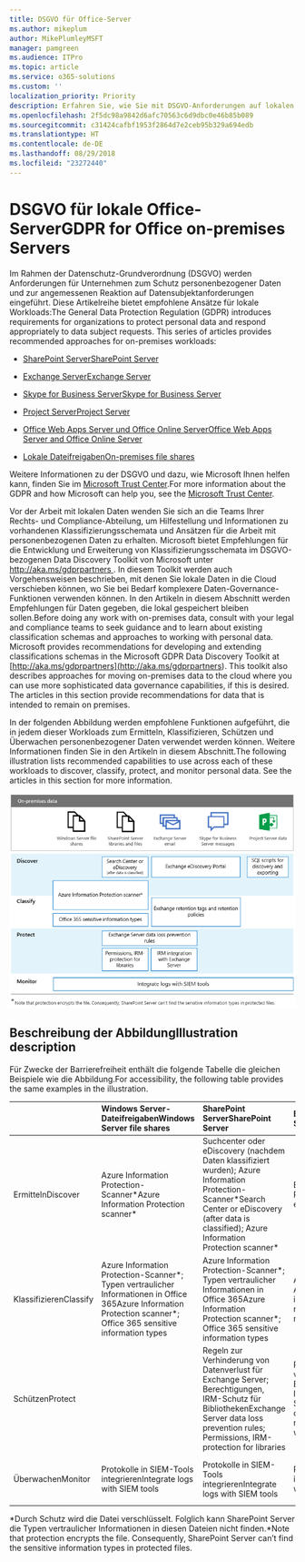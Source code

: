 ```yaml
---
title: DSGVO für Office-Server
ms.author: mikeplum
author: MikePlumleyMSFT
manager: pamgreen
ms.audience: ITPro
ms.topic: article
ms.service: o365-solutions
ms.custom: ''
localization_priority: Priority
description: Erfahren Sie, wie Sie mit DSGVO-Anforderungen auf lokalen Office-Servern umgehen.
ms.openlocfilehash: 2f5dc98a9842d6afc70563c6d9dbc0e46b85b089
ms.sourcegitcommit: c31424cafbf1953f2864d7e2ceb95b329a694edb
ms.translationtype: HT
ms.contentlocale: de-DE
ms.lasthandoff: 08/29/2018
ms.locfileid: "23272440"
---
```

# <a name="gdpr-for-office-on-premises-servers"></a><span data-ttu-id="ad570-103">DSGVO für lokale Office-Server</span><span class="sxs-lookup"><span data-stu-id="ad570-103">GDPR for Office on-premises Servers</span></span>

<span data-ttu-id="ad570-p101">Im Rahmen der Datenschutz-Grundverordnung (DSGVO) werden Anforderungen für Unternehmen zum Schutz personenbezogener Daten und zur angemessenen Reaktion auf Datensubjektanforderungen eingeführt. Diese Artikelreihe bietet empfohlene Ansätze für lokale Workloads:</span><span class="sxs-lookup"><span data-stu-id="ad570-p101">The General Data Protection Regulation (GDPR) introduces requirements for organizations to protect personal data and respond appropriately to data subject requests. This series of articles provides recommended approaches for on-premises workloads:</span></span>

-   [<span data-ttu-id="ad570-106">SharePoint Server</span><span class="sxs-lookup"><span data-stu-id="ad570-106">SharePoint Server</span></span>](gdpr-for-sharepoint-server.md)

-   [<span data-ttu-id="ad570-107">Exchange Server</span><span class="sxs-lookup"><span data-stu-id="ad570-107">Exchange Server</span></span>](gdpr-for-exchange-server.md)

-   [<span data-ttu-id="ad570-108">Skype for Business Server</span><span class="sxs-lookup"><span data-stu-id="ad570-108">Skype for Business Server</span></span>](gdpr-for-skype-for-business-server.md)

-   [<span data-ttu-id="ad570-109">Project Server</span><span class="sxs-lookup"><span data-stu-id="ad570-109">Project Server</span></span>](gdpr-for-project-server.md)

-   [<span data-ttu-id="ad570-110">Office Web Apps Server und Office Online Server</span><span class="sxs-lookup"><span data-stu-id="ad570-110">Office Web Apps Server and Office Online Server</span></span>](gdpr-for-office-online-server.md)

-   [<span data-ttu-id="ad570-111">Lokale Dateifreigaben</span><span class="sxs-lookup"><span data-stu-id="ad570-111">On-premises file shares</span></span>](gdpr-for-on-premises-file-shares.md)

<span data-ttu-id="ad570-112">Weitere Informationen zu der DSGVO und dazu, wie Microsoft Ihnen helfen kann, finden Sie im [Microsoft Trust Center](https://www.microsoft.com/de-DE/TrustCenter/Privacy/gdpr/default.aspx).</span><span class="sxs-lookup"><span data-stu-id="ad570-112">For more information about the GDPR and how Microsoft can help you, see the [Microsoft Trust Center](https://www.microsoft.com/de-DE/TrustCenter/Privacy/gdpr/default.aspx).</span></span>

<span data-ttu-id="ad570-p102">Vor der Arbeit mit lokalen Daten wenden Sie sich an die Teams Ihrer Rechts- und Compliance-Abteilung, um Hilfestellung und Informationen zu vorhandenen Klassifizierungsschemata und Ansätzen für die Arbeit mit personenbezogenen Daten zu erhalten. Microsoft bietet Empfehlungen für die Entwicklung und Erweiterung von Klassifizierungsschemata im DSGVO-bezogenen Data Discovery Toolkit von Microsoft unter [ http://aka.ms/gdprpartners ](<http://aka.ms/gdprpartners>). In diesem Toolkit werden auch Vorgehensweisen beschrieben, mit denen Sie lokale Daten in die Cloud verschieben können, wo Sie bei Bedarf komplexere Daten-Governance-Funktionen verwenden können. In den Artikeln in diesem Abschnitt werden Empfehlungen für Daten gegeben, die lokal gespeichert bleiben sollen.</span><span class="sxs-lookup"><span data-stu-id="ad570-p102">Before doing any work with on-premises data, consult with your legal and compliance teams to seek guidance and to learn about existing classification schemas and approaches to working with personal data. Microsoft provides recommendations for developing and extending classifications schemas in the Microsoft GDPR Data Discovery Toolkit at [http://aka.ms/gdprpartners](<http://aka.ms/gdprpartners>). This toolkit also describes approaches for moving on-premises data to the cloud where you can use more sophisticated data governance capabilities, if this is desired. The articles in this section provide recommendations for data that is intended to remain on premises.</span></span>

<span data-ttu-id="ad570-p103">In der folgenden Abbildung werden empfohlene Funktionen aufgeführt, die in jedem dieser Workloads zum Ermitteln, Klassifizieren, Schützen und Überwachen personenbezogener Daten verwendet werden können. Weitere Informationen finden Sie in den Artikeln in diesem Abschnitt.</span><span class="sxs-lookup"><span data-stu-id="ad570-p103">The following illustration lists recommended capabilities to use across each of these workloads to discover, classify, protect, and monitor personal data. See the articles in this section for more information.</span></span>

![](media/gdpr-for-office-servers-image1.png)

## <a name="illustration-description"></a><span data-ttu-id="ad570-119">Beschreibung der Abbildung</span><span class="sxs-lookup"><span data-stu-id="ad570-119">Illustration description</span></span>

<span data-ttu-id="ad570-120">Für Zwecke der Barrierefreiheit enthält die folgende Tabelle die gleichen Beispiele wie die Abbildung.</span><span class="sxs-lookup"><span data-stu-id="ad570-120">For accessibility, the following table provides the same examples in the illustration.</span></span>

|             |<span data-ttu-id="ad570-121">Windows Server-Dateifreigaben</span><span class="sxs-lookup"><span data-stu-id="ad570-121">Windows Server file shares</span></span>|<span data-ttu-id="ad570-122">SharePoint Server</span><span class="sxs-lookup"><span data-stu-id="ad570-122">SharePoint Server</span></span>|<span data-ttu-id="ad570-123">Exchange Server</span><span class="sxs-lookup"><span data-stu-id="ad570-123">Exchange Server</span></span>|<span data-ttu-id="ad570-124">Skype for Business</span><span class="sxs-lookup"><span data-stu-id="ad570-124">Skype for Business</span></span>|<span data-ttu-id="ad570-125">Project Server</span><span class="sxs-lookup"><span data-stu-id="ad570-125">Project Server</span></span>|
|:------------|:-------------------------|:----------------|:--------------|:-----------------|:-------------|
|<span data-ttu-id="ad570-126">Ermitteln</span><span class="sxs-lookup"><span data-stu-id="ad570-126">Discover</span></span>|<span data-ttu-id="ad570-127">Azure Information Protection-Scanner\*</span><span class="sxs-lookup"><span data-stu-id="ad570-127">Azure Information Protection scanner\*</span></span>|<span data-ttu-id="ad570-128">Suchcenter oder eDiscovery (nachdem Daten klassifiziert wurden); Azure Information Protection-Scanner\*</span><span class="sxs-lookup"><span data-stu-id="ad570-128">Search Center or eDiscovery (after data is classified); Azure Information Protection scanner\*</span></span>|<span data-ttu-id="ad570-129">Exchange-eDiscovery-Portal</span><span class="sxs-lookup"><span data-stu-id="ad570-129">Exchange eDiscovery Portal</span></span>|<span data-ttu-id="ad570-130">Exchange-eDiscovery-Portal</span><span class="sxs-lookup"><span data-stu-id="ad570-130">Exchange eDiscovery portal</span></span>|<span data-ttu-id="ad570-131">SQL-Skripts für Ermittlung und Export</span><span class="sxs-lookup"><span data-stu-id="ad570-131">SQL scripts for discovery and exporting</span></span>|
|<span data-ttu-id="ad570-132">Klassifizieren</span><span class="sxs-lookup"><span data-stu-id="ad570-132">Classify</span></span>|<span data-ttu-id="ad570-133">Azure Information Protection-Scanner\*; Typen vertraulicher Informationen in Office 365</span><span class="sxs-lookup"><span data-stu-id="ad570-133">Azure Information Protection scanner\*; Office 365 sensitive information types</span></span>|<span data-ttu-id="ad570-134">Azure Information Protection-Scanner\*; Typen vertraulicher Informationen in Office 365</span><span class="sxs-lookup"><span data-stu-id="ad570-134">Azure Information Protection scanner\*; Office 365 sensitive information types</span></span>|<span data-ttu-id="ad570-135">Aufbewahrungstags und Aufbewahrungsrichtlinien in Exchange</span><span class="sxs-lookup"><span data-stu-id="ad570-135">Exchange retention tags and retention policies</span></span>|<span data-ttu-id="ad570-136">Aufbewahrungstags und Aufbewahrungsrichtlinien in Exchange</span><span class="sxs-lookup"><span data-stu-id="ad570-136">Exchange retention tags and retention policies</span></span>||
|<span data-ttu-id="ad570-137">Schützen</span><span class="sxs-lookup"><span data-stu-id="ad570-137">Protect</span></span>||<span data-ttu-id="ad570-138">Regeln zur Verhinderung von Datenverlust für Exchange Server; Berechtigungen, IRM-Schutz für Bibliotheken</span><span class="sxs-lookup"><span data-stu-id="ad570-138">Exchange Server data loss prevention rules; Permissions, IRM-protection for libraries</span></span>|<span data-ttu-id="ad570-139">Regeln zur Verhinderung von Datenverlust für Exchange Server; IRM-Integration in Exchange Server</span><span class="sxs-lookup"><span data-stu-id="ad570-139">Exchange Server data loss prevention rules; IRM integration with Exchange Server</span></span>|||
|<span data-ttu-id="ad570-140">Überwachen</span><span class="sxs-lookup"><span data-stu-id="ad570-140">Monitor</span></span>|<span data-ttu-id="ad570-141">Protokolle in SIEM-Tools integrieren</span><span class="sxs-lookup"><span data-stu-id="ad570-141">Integrate logs with SIEM tools</span></span>|<span data-ttu-id="ad570-142">Protokolle in SIEM-Tools integrieren</span><span class="sxs-lookup"><span data-stu-id="ad570-142">Integrate logs with SIEM tools</span></span>|<span data-ttu-id="ad570-143">Protokolle in SIEM-Tools integrieren</span><span class="sxs-lookup"><span data-stu-id="ad570-143">Integrate logs with SIEM tools</span></span>|<span data-ttu-id="ad570-144">Protokolle in SIEM-Tools integrieren</span><span class="sxs-lookup"><span data-stu-id="ad570-144">Integrate logs with SIEM tools</span></span>|<span data-ttu-id="ad570-145">Protokolle in SIEM-Tools integrieren</span><span class="sxs-lookup"><span data-stu-id="ad570-145">Integrate logs with SIEM tools</span></span>|

<span data-ttu-id="ad570-p104">\*Durch Schutz wird die Datei verschlüsselt. Folglich kann SharePoint Server die Typen vertraulicher Informationen in diesen Dateien nicht finden.</span><span class="sxs-lookup"><span data-stu-id="ad570-p104">\*Note that protection encrypts the file. Consequently, SharePoint Server can’t find the sensitive information types in protected files.</span></span>

